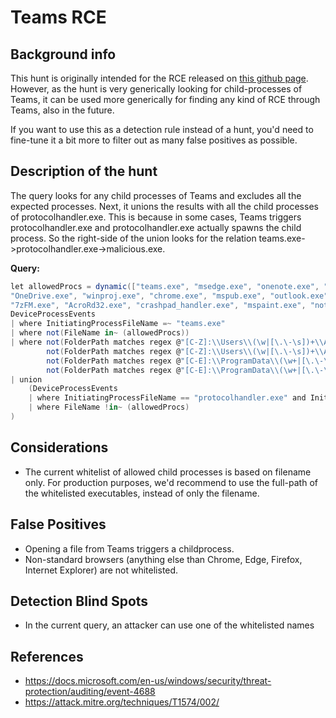 # Teams RCE

## Background info
This hunt is originally intended for the RCE released on [this github page](https://github.com/oskarsve/ms-teams-rce). However, as the hunt is very generically looking for child-processes of Teams, it can be used more generically for finding any kind of RCE through Teams, also in the future. 

If you want to use this as a detection rule instead of a hunt, you'd need to fine-tune it a bit more to filter out as many false positives as possible.   


## Description of the hunt
The query looks for any child processes of Teams and excludes all the expected processes. Next, it unions the results with all the child processes of protocolhandler.exe. This is because in some cases, Teams triggers protocolhandler.exe and protocolhandler.exe actually spawns the child process. So the right-side of the union looks for the relation teams.exe->protocolhandler.exe->malicious.exe.


**Query:**
```C#
let allowedProcs = dynamic(["teams.exe", "msedge.exe", "onenote.exe", "firefox.exe", "protocolhandler.exe", "werfault.exe", 
"OneDrive.exe", "winproj.exe", "chrome.exe", "mspub.exe", "outlook.exe", "iexplore.exe", "winword.exe", "excel.exe", "7zG.exe", 
"7zFM.exe", "AcroRd32.exe", "crashpad_handler.exe", "mspaint.exe", "notepad.exe", "PBIDesktop.exe", "Powerpnt.exe", "wermgr.exe", "visio.exe"]);
DeviceProcessEvents
| where InitiatingProcessFileName =~ "teams.exe" 
| where not(FileName in~ (allowedProcs))
| where not(FolderPath matches regex @"[C-Z]:\\Users\\(\w|[\.\-\s])+\\AppData\\Local\\Microsoft\\Teams\\Update.exe") and
        not(FolderPath matches regex @"[C-Z]:\\Users\\(\w|[\.\-\s])+\\AppData\\Local\\SquirrelTemp\\Update.exe") and 
        not(FolderPath matches regex @"[C-E]:\\ProgramData\\(\w+|[\.\-\s])\\SquirrelTemp\\Update\.exe") and //assuming ProgramData is on C, D or E
        not(FolderPath matches regex @"[C-E]:\\ProgramData\\(\w+|[\.\-\s])\\Microsoft\\Teams\\Update\.exe")//assuming ProgramData is on C, D or E
| union 
    (DeviceProcessEvents
    | where InitiatingProcessFileName == "protocolhandler.exe" and InitiatingProcessParentFileName =~ "teams.exe"
    | where FileName !in~ (allowedProcs)
)
```

## Considerations
* The current whitelist of allowed child processes is based on filename only. For production purposes, we'd recommend to use the full-path of the whitelisted executables, instead of only the filename. 

## False Positives
*  Opening a file from Teams triggers a childprocess. 
*  Non-standard browsers (anything else than Chrome, Edge, Firefox, Internet Explorer) are not whitelisted. 
  
## Detection Blind Spots
* In the current query, an attacker can use one of the whitelisted names


## References
*  https://docs.microsoft.com/en-us/windows/security/threat-protection/auditing/event-4688
*  https://attack.mitre.org/techniques/T1574/002/
  